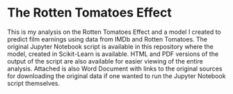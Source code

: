 # The Rotten Tomatoes Effect

This is my analysis on the Rotten Tomatoes Effect and a model I created to predict film earnings using data from IMDb and Rotten Tomatoes. The original Jupyter Notebook script is available in this repository where the model, created in Scikit-Learn is available. HTML and PDF versions of the output of the script are also available for easier viewing of the entire analysis. Attached is also Word Document with links to the original sources for downloading the original data if one wanted to run the Jupyter Notebook script themselves.
